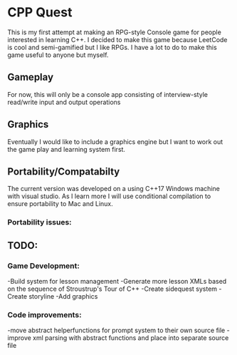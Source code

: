 # CPP Quest

This is my first attempt at making an RPG-style Console game for people interested in learning C++. I decided to make this game because LeetCode is cool and semi-gamified but I like RPGs. I have a lot to do to make this game useful to anyone but myself. 

## Gameplay
For now, this will only be a console app consisting of interview-style read/write input and output operations

## Graphics
Eventually I would like to include a graphics engine but I want to work out the game play and learning system first.

## Portability/Compatabilty
The current version was developed on a using C++17 Windows machine with visual studio. As I learn more I will use conditional compilation to ensure portability to Mac and Linux.

### Portability issues:

## TODO:
### Game Development:
-Build system for lesson management
-Generate more lesson XMLs based on the sequence of Stroustrup's Tour of C++
-Create sidequest system
-Create storyline
-Add graphics

### Code improvements:
-move abstract helperfunctions for prompt system to their own source file
-improve xml parsing with abstract functions and place into separate source file


